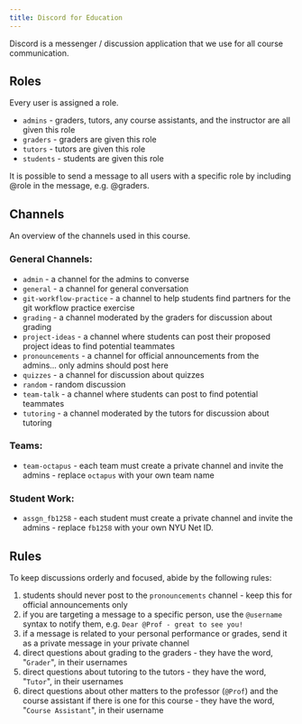 ```yaml
---
title: Discord for Education
---
```


Discord is a messenger / discussion application that we use for all course communication.

## Roles

Every user is assigned a role.

- `admins` - graders, tutors, any course assistants, and the instructor are all given this role
- `graders` - graders are given this role
- `tutors` - tutors are given this role
- `students` - students are given this role

It is possible to send a message to all users with a specific role by including @role in the message, e.g. @graders.

## Channels

An overview of the channels used in this course.

### General Channels:

- `admin` - a channel for the admins to converse
- `general` - a channel for general conversation
- `git-workflow-practice` - a channel to help students find partners for the git workflow practice exercise
- `grading` - a channel moderated by the graders for discussion about grading
- `project-ideas` - a channel where students can post their proposed project ideas to find potential teammates
- `pronouncements` - a channel for official announcements from the admins... only admins should post here
- `quizzes` - a channel for discussion about quizzes
- `random` - random discussion
- `team-talk` - a channel where students can post to find potential teammates
- `tutoring` - a channel moderated by the tutors for discussion about tutoring

### Teams:

- `team-octapus` - each team must create a private channel and invite the admins - replace `octapus` with your own team name

### Student Work:

- `assgn_fb1258` - each student must create a private channel and invite the admins - replace `fb1258` with your own NYU Net ID.

## Rules

To keep discussions orderly and focused, abide by the following rules:

1. students should never post to the `pronouncements` channel - keep this for official announcements only
1. if you are targeting a message to a specific person, use the `@username` syntax to notify them, e.g. `Dear @Prof - great to see you!`
1. if a message is related to your personal performance or grades, send it as a private message in your private channel
1. direct questions about grading to the graders - they have the word, "`Grader`", in their usernames
1. direct questions about tutoring to the tutors - they have the word, "`Tutor`", in their usernames
1. direct questions about other matters to the professor (`@Prof`) and the course assistant if there is one for this course - they have the word, "`Course Assistant`", in their username
